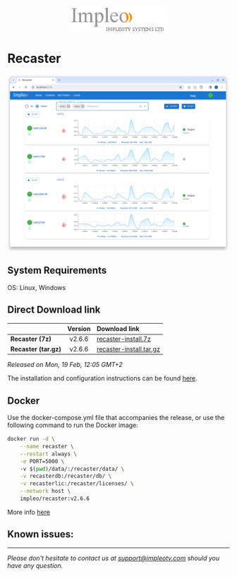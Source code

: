 
<div align="center">
  <a >
    <img src="images/impleo_logo.png" alt="Logo" >
  </a>
</div>

# Recaster

![Recaster](images/recaster-main-sm.png)  


## System Requirements

OS: Linux, Windows


## Direct Download link

|          | Version             | Download link                                                           | 
|:---------|:-------------------:|:------------------------------------------------------------------------|
| **Recaster (7z)** |  v2.6.6 | [recaster-install.7z](https://github.com/impleotv/recaster-release/releases/download/v2.6.6/recaster-install.7z)  | 
| **Recaster (tar.gz)** |  v2.6.6 | [recaster-install.tar.gz](https://github.com/impleotv/recaster-release/releases/download/v2.6.6/recaster-install.tar.gz)  | 

*Released on Mon, 19 Feb, 12:05 GMT+2*


The installation and configuration instructions can be found [here](https://impleotv.com/content/recaster/help/).



## Docker

Use the docker-compose.yml file that accompanies the release, or use the following command to run the Docker image:

```sh
docker run -d \
    --name recaster \
    --restart always \
    -e PORT=5000 \  
    -v $(pwd)/data/:/recaster/data/ \
    -v recasterdb:/recaster/db/ \
    -v recasterlic:/recaster/licenses/ \
    --network host \
    impleo/recaster:v2.6.6
```

More info [here](https://impleotv.com/content/recaster/help/user-guide/running-docker.html)

## Known issues:


----  
*Please don't hesitate to contact us at support@impleotv.com should you have any question.*
